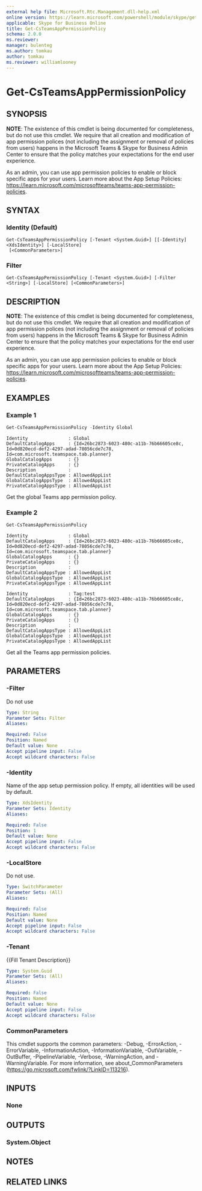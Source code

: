 ```yaml
---
external help file: Microsoft.Rtc.Management.dll-help.xml
online version: https://learn.microsoft.com/powershell/module/skype/get-csteamsapppermissionpolicy
applicable: Skype for Business Online
title: Get-CsTeamsAppPermissionPolicy
schema: 2.0.0
ms.reviewer:
manager: bulenteg
ms.author: tomkau
author: tomkau
ms.reviewer: williamlooney
---
```


# Get-CsTeamsAppPermissionPolicy

## SYNOPSIS
**NOTE**: The existence of this cmdlet is being documented for completeness, but do not use this cmdlet. We require that all creation and modification of app permission polices (not including the assignment or removal of policies from users) happens in the Microsoft Teams & Skype for Business Admin Center to ensure that the policy matches your expectations for the end user experience.

As an admin, you can use app permission policies to enable or block specific apps for your users.  Learn more about the App Setup Policies: <https://learn.microsoft.com/microsoftteams/teams-app-permission-policies>.

## SYNTAX

### Identity (Default)
```
Get-CsTeamsAppPermissionPolicy [-Tenant <System.Guid>] [[-Identity] <XdsIdentity>] [-LocalStore]
 [<CommonParameters>]
```

### Filter
```
Get-CsTeamsAppPermissionPolicy [-Tenant <System.Guid>] [-Filter <String>] [-LocalStore] [<CommonParameters>]
```

## DESCRIPTION
**NOTE**: The existence of this cmdlet is being documented for completeness, but do not use this cmdlet. We require that all creation and modification of app permission polices (not including the assignment or removal of policies from users) happens in the Microsoft Teams & Skype for Business Admin Center to ensure that the policy matches your expectations for the end user experience.

As an admin, you can use app permission policies to enable or block specific apps for your users.  Learn more about the App Setup Policies: <https://learn.microsoft.com/microsoftteams/teams-app-permission-policies>.

## EXAMPLES

### Example 1

```powershell
Get-CsTeamsAppPermissionPolicy -Identity Global
```

```Output
Identity               : Global
DefaultCatalogApps     : {Id=26bc2873-6023-480c-a11b-76b66605ce8c, Id=0d820ecd-def2-4297-adad-78056cde7c78, Id=com.microsoft.teamspace.tab.planner}
GlobalCatalogApps      : {}
PrivateCatalogApps     : {}
Description            :
DefaultCatalogAppsType : AllowedAppList
GlobalCatalogAppsType  : AllowedAppList
PrivateCatalogAppsType : AllowedAppList
```
Get the global Teams app permission policy.


### Example 2

```powershell
Get-CsTeamsAppPermissionPolicy
```

```Output
Identity               : Global
DefaultCatalogApps     : {Id=26bc2873-6023-480c-a11b-76b66605ce8c, Id=0d820ecd-def2-4297-adad-78056cde7c78, Id=com.microsoft.teamspace.tab.planner}
GlobalCatalogApps      : {}
PrivateCatalogApps     : {}
Description            :
DefaultCatalogAppsType : AllowedAppList
GlobalCatalogAppsType  : AllowedAppList
PrivateCatalogAppsType : AllowedAppList

Identity               : Tag:test
DefaultCatalogApps     : {Id=26bc2873-6023-480c-a11b-76b66605ce8c, Id=0d820ecd-def2-4297-adad-78056cde7c78, Id=com.microsoft.teamspace.tab.planner}
GlobalCatalogApps      : {}
PrivateCatalogApps     : {}
Description            :
DefaultCatalogAppsType : AllowedAppList
GlobalCatalogAppsType  : AllowedAppList
PrivateCatalogAppsType : AllowedAppList
```
Get all the Teams app permission policies.


## PARAMETERS

### -Filter
Do not use

```yaml
Type: String
Parameter Sets: Filter
Aliases:

Required: False
Position: Named
Default value: None
Accept pipeline input: False
Accept wildcard characters: False
```

### -Identity
Name of the app setup permission policy. If empty, all identities will be used by default.


```yaml
Type: XdsIdentity
Parameter Sets: Identity
Aliases:

Required: False
Position: 1
Default value: None
Accept pipeline input: False
Accept wildcard characters: False
```

### -LocalStore
Do not use.

```yaml
Type: SwitchParameter
Parameter Sets: (All)
Aliases:

Required: False
Position: Named
Default value: None
Accept pipeline input: False
Accept wildcard characters: False
```

### -Tenant
{{Fill Tenant Description}}

```yaml
Type: System.Guid
Parameter Sets: (All)
Aliases:

Required: False
Position: Named
Default value: None
Accept pipeline input: False
Accept wildcard characters: False
```

### CommonParameters
This cmdlet supports the common parameters: -Debug, -ErrorAction, -ErrorVariable, -InformationAction, -InformationVariable, -OutVariable, -OutBuffer, -PipelineVariable, -Verbose, -WarningAction, and -WarningVariable.
For more information, see about_CommonParameters (https://go.microsoft.com/fwlink/?LinkID=113216).

## INPUTS

### None


## OUTPUTS

### System.Object

## NOTES

## RELATED LINKS
